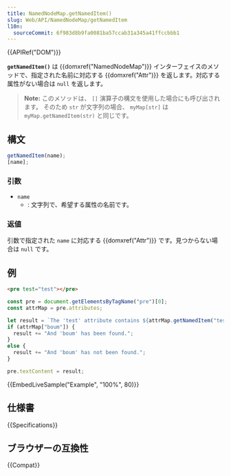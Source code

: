 ```yaml
---
title: NamedNodeMap.getNamedItem()
slug: Web/API/NamedNodeMap/getNamedItem
l10n:
  sourceCommit: 6f983d8b9fa0081ba57ccab31a345a41ffccbbb1
---
```

{{APIRef("DOM")}}

**`getNamedItem()`** は {{domxref("NamedNodeMap")}} インターフェイスのメソッドで、指定された名前に対応する {{domxref("Attr")}} を返します。対応する属性がない場合は `null` を返します。

> **Note:** このメソッドは、 `[]` 演算子の構文を使用した場合にも呼び出されます。
> そのため `str` が文字列の場合、 `myMap[str]` は `myMap.getNamedItem(str)` と同じです。

## 構文

```js
getNamedItem(name);
[name];
```

### 引数

- `name`
  - : 文字列で、希望する属性の名前です。

### 返値

引数で指定された `name` に対応する {{domxref("Attr")}} です。見つからない場合は `null` です。

## 例

```html
<pre test="test"></pre>
```

```js
const pre = document.getElementsByTagName("pre")[0];
const attrMap = pre.attributes;

let result = `The 'test' attribute contains ${attrMap.getNamedItem("test").value}\n`;
if (attrMap["boum"]) {
  result += "And 'boum' has been found.";
}
else {
  result += "And 'boum' has not been found.";
}

pre.textContent = result;
```

{{EmbedLiveSample("Example", "100%", 80)}}

## 仕様書

{{Specifications}}

## ブラウザーの互換性

{{Compat}}
